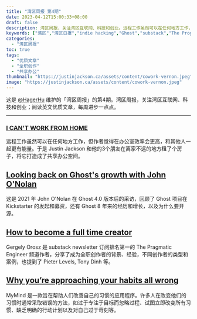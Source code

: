 ```yaml
---
title: "湾区周报 第4期"
date: 2023-04-12T15:00:33+08:00
draft: false
description: 湾区周报，关注湾区互联网、科技和创业。远程工作虽然可以在任何地方工作，但 Justin Jackson 觉得在办公室效率会更高，和其他人一起更有能量，于是和他的3个朋友在离家不远的地方租了个房子，将它打造成了共享办公空间。
keywords: ["湾区","湾区日报","indie hacking","Ghost","substack","The Programtic Engineer"]
categories:
  - "湾区周报"
toc: true
tags:
  - "优质文章"
  - "全职创作"
  - "共享办公"
thumbnail: "https://justinjackson.ca/assets/content/cowork-vernon.jpeg"
image: "https://justinjackson.ca/assets/content/cowork-vernon.jpeg"
---
```


这是 [@HagerHu](https://twitter.com/hagerhu) 维护的「湾区周报」的第4期。湾区周报，关注湾区互联网、科技和创业；阅读英文优质文章，每周进步一点点。

---

### [I CAN'T WORK FROM HOME](https://justinjackson.ca/wfh)

远程工作虽然可以在任何地方工作，但作者觉得在办公室效率会更高，和其他人一起更有能量。于是 Justin Jackson 和他的3个朋友在离家不远的地方租了个房子，将它打造成了共享办公空间。

## [Looking back on Ghost's growth with John O'Nolan](https://www.producthunt.com/stories/looking-back-on-ghost-s-growth-with-john-o-nolan)

这是 2021 年 John O'Nolan 在 Ghost 4.0 版本后的采访，回顾了 Ghost 项目在 Kickstarter 的发起和募资，还有 Ghost 8 年来的经历和增长，以及为什么要开源。

## [How to become a full time creator](https://blog.pragmaticengineer.com/how-to-become-a-full-time-creator/)

Gergely Orosz 是 substack newsletter 订阅排名第一的 The Pragmatic Engineer 频道作者，分享了成为全职创作者的背景、经验，不同创作者的类型和案例，也提到了 Pieter Levels, Tony Dinh 等。

## [Why you’re approaching your habits all wrong](https://www.producthunt.com/stories/why-you-re-approaching-your-habits-all-wrong-a-look-at-justin-kan-s-latest-app)

MyMind 是一款旨在帮助人们改善自己的习惯的应用程序。许多人在改变他们的习惯时通常采取错误的方法，如过于专注于目标而忽略过程、试图立即改变所有习惯、缺乏明确的行动计划以及对自己过于苛刻等。
